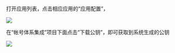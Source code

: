 打开应用列表，点击相应应用的“应用配置”，

![](https://avc.qcloud.com/wiki2.0/im/imgs/20151123112657_31405.png)

在“帐号体系集成”项目下面点击“下载公钥”，即可获取到系统生成的公钥

![](http://imgcache.tcecqpoc.fsphere.cn/image/mc.qcloudimg.com/static/img/1cf6067dc54f9f4e246c28aad72a7350/download_publickey.png)